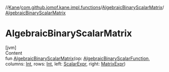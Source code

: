 //[Kane](../../index.md)/[com.github.jomof.kane.impl.functions](../index.md)/[AlgebraicBinaryScalarMatrix](index.md)/[AlgebraicBinaryScalarMatrix](-algebraic-binary-scalar-matrix.md)



# AlgebraicBinaryScalarMatrix  
[jvm]  
Content  
fun [AlgebraicBinaryScalarMatrix](-algebraic-binary-scalar-matrix.md)(op: [AlgebraicBinaryScalarFunction](../-algebraic-binary-scalar-function/index.md), columns: [Int](https://kotlinlang.org/api/latest/jvm/stdlib/kotlin/-int/index.html), rows: [Int](https://kotlinlang.org/api/latest/jvm/stdlib/kotlin/-int/index.html), left: [ScalarExpr](../../com.github.jomof.kane.impl/-scalar-expr/index.md), right: [MatrixExpr](../../com.github.jomof.kane.impl/-matrix-expr/index.md))  



